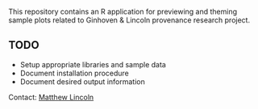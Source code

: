 This repository contains an R application for previewing and theming sample plots related to Ginhoven & Lincoln provenance research project.

## TODO

- Setup appropriate libraries and sample data
- Document installation procedure
- Document desired output information

Contact: [Matthew Lincoln](https://matthewlincoln.net)
